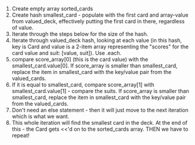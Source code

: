 1. Create empty array sorted_cards
1. Create hash smallest_card - populate with the first card and array-value from valued_deck, effectively putting the first card in there, regardless of value.
1. Iterate through the steps below for the size of the hash. 
1. Iterate through valued_deck hash, looking at each value (in this hash, key is Card and value is a 2-item array representing the "scores" for the card value and suit: [value, suit]). Use .each.
  1. compare score_array[0] (this is the card value) with the smallest_card.value[0]. If score_array is smaller than smallest_card, replace the item in smallest_card with the key/value pair from the valued_cards.
  1. If it is equal to smallest_card, compare score_array[1] with smallest_card.value[1] - compare the suits. If score_array is smaller than smallest_card, replace the item in smallest_card with the key/value pair from the valued_cards.
  1. Don't need an else statement - then it will just move to the next iteration which is what we want.
  1. This whole iteration will find the smallest card in the deck. At the end of this - the Card gets <<'d on to the sorted_cards array. THEN we have to repeat!
